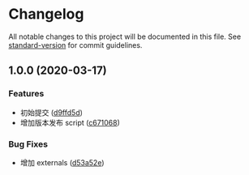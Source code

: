 # Changelog

All notable changes to this project will be documented in this file. See [standard-version](https://github.com/conventional-changelog/standard-version) for commit guidelines.

## 1.0.0 (2020-03-17)


### Features

* 初始提交 ([d9ffd5d](https://github.com/virgoone/lark-cli-service/commit/d9ffd5dd84aa3779b6d0fb8a58d44a793e8c8e86))
* 增加版本发布 script ([c671068](https://github.com/virgoone/lark-cli-service/commit/c6710688f0beee0b91fcf01d37ebc433a68aba5e))


### Bug Fixes

* 增加 externals ([d53a52e](https://github.com/virgoone/lark-cli-service/commit/d53a52eddf401ac1047bf86e73aa9e59560590bf))

